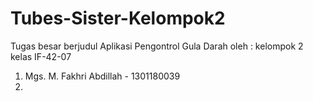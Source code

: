 # Tubes-Sister-Kelompok2
Tugas besar berjudul Aplikasi Pengontrol Gula Darah 
oleh : 
kelompok 2 kelas IF-42-07
1. Mgs. M. Fakhri Abdillah - 1301180039
2. 
